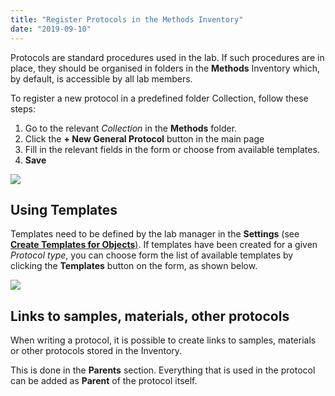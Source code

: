 ```yaml
---
title: "Register Protocols in the Methods Inventory"
date: "2019-09-10"
---
```


  
Protocols are standard procedures used in the lab. If such procedures are in place, they should be organised in folders in the **Methods** Inventory which, by default, is accessible by all lab members.

To register a new protocol in a predefined folder Collection, follow these steps:

1. Go to the relevant _Collection_ in the **Methods** folder.
2. Click the **\+ New General Protocol** button in the main page
3. Fill in the relevant fields in the form or choose from available templates.
4. **Save**

![](https://openbis.ch/wp-content/uploads/2019/09/Screenshot-2020-02-27-at-10.21.23.png)

## Using Templates

  
Templates need to be defined by the lab manager in the **Settings** (see **[Create Templates for Objects](https://openbis.ch/index.php/docs/admin-documentation-openbis-19-06-4/create-templates-for-objects/)**[)](https://openbis.ch/index.php/docs/admin-documentation-openbis-v19-06-4-3/create-templates-for-objects/). If templates have been created for a given _Protocol type_, you can choose form the list of available templates by clicking the **Templates** button on the form, as shown below.

![](https://openbis.ch/wp-content/uploads/2019/09/Screenshot-2020-02-27-at-10.24.22.png)

## Links to samples, materials, other protocols

When writing a protocol, it is possible to create links to samples, materials or other protocols stored in the Inventory.

This is done in the **Parents** section. Everything that is used in the protocol can be added as **Parent** of the protocol itself.
